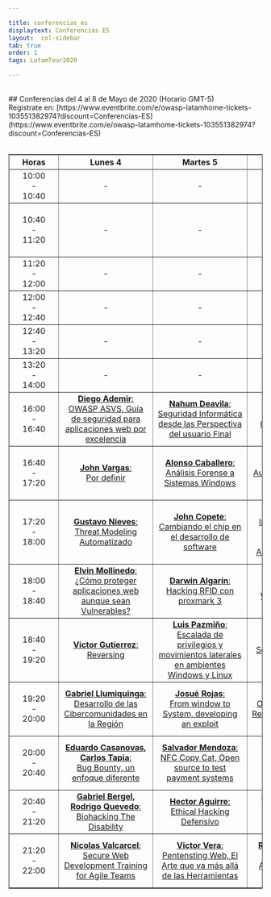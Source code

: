 ```yaml
---

title: conferencias_es
displaytext: Conferencias ES
layout:  col-sidebar
tab: true
order: 1
tags: LatamTour2020

---
```

<style>
@media (max-width: 950px) {
  .divTable {
    width: 90vw;
    overflow-x: scroll;
  }
  .conferenceTable {
    left: 0;
    right: 0;
    margin: 0;
    font-size: small;
  }
  .hourColumn {
    min-width: 38px;
    padding: 0;
  }
  .otherColumns {
    min-width: 100px;
    padding: 0;
  }
}
@media (max-width: 1150px) {
  .col-sidebar .main-wrapper {
    display: grid;
    grid-template-rows: auto;
    grid-template-columns: 1fr;
    grid-template-areas:
        "title"
        "github"
        "menu"
        "body"
        "repo"
        "side";
  }
}
@media (min-width:950px) {
  .hourColumn {
    min-width: 81px;
  }
  .otherColumns {
    min-width: 170px;
    width:18%;
  }
}
</style>
<br>
## Conferencias del 4 al 8 de Mayo de 2020 (Horario GMT-5)
<br>
Registrate en: [https://www.eventbrite.com/e/owasp-latamhome-tickets-103551382974?discount=Conferencias-ES](https://www.eventbrite.com/e/owasp-latamhome-tickets-103551382974?discount=Conferencias-ES)
<br><br>
<!-- links to google calendar make with https://decomaan.github.io/google-calendar-link-generator/ -->
<div class="divTable">
<table class="conferenceTable" border="1" style="text-align: center; width: 100%;">
  <tr>
    <th class="hourColumn">Horas</th>
    <th class="otherColumns">Lunes 4</th>
    <th class="otherColumns">Martes 5</th>
    <th class="otherColumns">Miércoles 6</th>
    <th class="otherColumns">Jueves 7</th>
    <th class="otherColumns">Viernes 8</th>
  </tr>
  <tr>
    <td class="hourColumn">10:00<br>-<br>10:40</td>
    <td class="otherColumns">-</td>
    <td class="otherColumns">-</td>
    <td class="otherColumns">-</td>
    <td class="otherColumns">-</td>
    <td class="otherColumns"><a href="https://www.google.com/calendar/render?action=TEMPLATE&text=Hacking+avanzado+con+ZAP+Proxy+-+Daniel+Echeverr%C3%ADa&details=%2A%2A+OWASP+LATAM+%40home%2C+Pandemic+Edition+%2A%2A&dates=20200508T150000Z%2F20200508T154000Z"><b>Daniel Echeverría</b>:<br>Hacking avanzado con ZAP Proxy</a></td>
  </tr>
  <tr>
    <td class="hourColumn">10:40<br>-<br>11:20</td>
    <td class="otherColumns">-</td>
    <td class="otherColumns">-</td>
    <td class="otherColumns">-</td>
    <td class="otherColumns">-</td>
    <td class="otherColumns"><a href="https://www.google.com/calendar/render?action=TEMPLATE&text=Ciberinteligencia+complemento+indispensable+para+las+organizaciones+-+Mikel+Rufian&details=%2A%2A+OWASP+LATAM+%40home%2C+Pandemic+Edition+%2A%2A&dates=20200508T154000Z%2F20200508T162000Z"><b>Mikel Rufian</b>:<br>Ciberinteligencia complemento indispensable para las organizaciones</a></td>
  </tr>
  <tr>
    <td class="hourColumn">11:20<br>-<br>12:00</td>
    <td class="otherColumns">-</td>
    <td class="otherColumns">-</td>
    <td class="otherColumns">-</td>
    <td class="otherColumns">-</td>
    <td class="otherColumns"><a href="https://www.google.com/calendar/render?action=TEMPLATE&text=Purple+Team+-+Milagros+del+Valle%2C+Mart%C3%ADn+Dur%C3%A1n&details=%2A%2A+OWASP+LATAM+%40home%2C+Pandemic+Edition+%2A%2A&dates=20200508T162000Z%2F20200508T170000Z"><b>Milagros del Valle, Martín Durán</b>:<br>Purple Team</a></td>
  </tr>
  <tr>
    <td class="hourColumn">12:00<br>-<br>12:40</td>
    <td class="otherColumns">-</td>
    <td class="otherColumns">-</td>
    <td class="otherColumns">-</td>
    <td class="otherColumns">-</td>
    <td class="otherColumns"><a href="https://www.google.com/calendar/render?action=TEMPLATE&text=Trivias+LATAM%40home+-+Fabio+Cerullo&details=%2A%2A+OWASP+LATAM+%40home%2C+Pandemic+Edition+%2A%2A&dates=20200508T170000Z%2F20200508T174000Z"><b>Fabio Cerullo</b>:<br>Trivias LATAM@home</a></td>
  </tr>
  <tr>
    <td class="hourColumn">12:40<br>-<br>13:20</td>
    <td class="otherColumns">-</td>
    <td class="otherColumns">-</td>
    <td class="otherColumns">-</td>
    <td class="otherColumns">-</td>
    <td class="otherColumns"><a href="https://www.google.com/calendar/render?action=TEMPLATE&text=Lorenzo+Martinez&details=%2A%2A+OWASP+LATAM+%40home%2C+Pandemic+Edition+%2A%2A&dates=20200508T174000Z%2F20200508T182000Z"><b>Lorenzo Martinez</b>:<br>Por definir</a></td>
  </tr>
  <tr>
    <td class="hourColumn">13:20<br>-<br>14:00</td>
    <td class="otherColumns">-</td>
    <td class="otherColumns">-</td>
    <td class="otherColumns">-</td>
    <td class="otherColumns">-</td>
    <td class="otherColumns"><a href="https://www.google.com/calendar/render?action=TEMPLATE&text=Ciberseguridad+en+Pandemia+-+Paola+Perez&details=%2A%2A+OWASP+LATAM+%40home%2C+Pandemic+Edition+%2A%2A&dates=20200508T182000Z%2F20200508T190000Z"><b>Paola Perez</b>:<br>Ciberseguridad en Pandemia</a></td>
  </tr>
  <tr>
    <td class="hourColumn">16:00<br>-<br>16:40</td>
    <td class="otherColumns"><a href="https://www.google.com/calendar/render?action=TEMPLATE&text=OWASP+ASVS%2C+Gu%C3%ADa+de+seguridad+para+aplicaciones+web+por+excelencia+-+Diego+Ademir&details=%2A%2A+OWASP+LATAM+%40home%2C+Pandemic+Edition+%2A%2A&dates=20200504T210000Z%2F20200504T214000Z"><b>Diego Ademir</b>:<br>OWASP ASVS, Guía de seguridad para aplicaciones web por excelencia</a></td>
    <td class="otherColumns"><a href="https://www.google.com/calendar/render?action=TEMPLATE&text=Seguridad+Inform%C3%A1tica+desde+las+Perspectiva+del+usuario+Final+-+Nahum+Deavila&details=%2A%2A+OWASP+LATAM+%40home%2C+Pandemic+Edition+%2A%2A&dates=20200505T210000Z%2F20200505T214000Z"><b>Nahum Deavila</b>:<br>Seguridad Informática desde las Perspectiva del usuario Final</a></td>
    <td class="otherColumns"><a href="https://www.google.com/calendar/render?action=TEMPLATE&text=Implementando+OWASP+SAMM+en+Latinoamerica+-+Mateo+Mart%C3%ADnez&details=%2A%2A+OWASP+LATAM+%40home%2C+Pandemic+Edition+%2A%2A&dates=20200506T210000Z%2F20200506T214000Z"><b>Mateo Martínez</b>:<br>Implementando OWASP SAMM en Latinoamerica</a></td>
    <td class="otherColumns"><a href="https://www.google.com/calendar/render?action=TEMPLATE&text=Bug+Bounty%2C+One+year+later+-+Alejandro+Iacobelli%2C+Pablo+Garbossa&details=%2A%2A+OWASP+LATAM+%40home%2C+Pandemic+Edition+%2A%2A&dates=20200507T210000Z%2F20200507T214000Z"><b>Alejandro Iacobelli, Pablo Garbossa</b>:<br>Bug Bounty, One year later</a></td>
    <td class="otherColumns"><a href="https://www.google.com/calendar/render?action=TEMPLATE&text=Lo+que+nadie+te+dijo+antes+de+dedicarte+al+Bug+bounty+-+Jaime+Restrepo&details=%2A%2A+OWASP+LATAM+%40home%2C+Pandemic+Edition+%2A%2A&dates=20200508T210000Z%2F20200508T214000Z"><b>Jaime Restrepo</b>:<br>Lo que nadie te dijo antes de dedicarte al Bug bounty</a></td>
  </tr>
  <tr>
    <td class="hourColumn">16:40<br>-<br>17:20</td>
    <td class="otherColumns"><a href="https://www.google.com/calendar/render?action=TEMPLATE&text=John+Vargas&details=%2A%2A+OWASP+LATAM+%40home%2C+Pandemic+Edition+%2A%2A&dates=20200504T214000Z%2F20200504T222000Z"><b>John Vargas</b>:<br>Por definir</a></td>
    <td class="otherColumns"><a href="https://www.google.com/calendar/render?action=TEMPLATE&text=An%C3%A1lisis+Forense+a+Sistemas+Windows+-+Alonso+Caballero&details=%2A%2A+OWASP+LATAM+%40home%2C+Pandemic+Edition+%2A%2A&dates=20200505T214000Z%2F20200505T222000Z"><b>Alonso Caballero</b>:<br>Análisis Forense a Sistemas Windows</a></td>
    <td class="otherColumns"><a href="https://www.google.com/calendar/render?action=TEMPLATE&text=Auditor%C3%ADa+y+Seguridad+en+las+Apps+-+Saira+Isaac&details=%2A%2A+OWASP+LATAM+%40home%2C+Pandemic+Edition+%2A%2A&dates=20200506T214000Z%2F20200506T222000Z"><b>Saira Isaac</b>:<br>Auditoría y Seguridad en las Apps</a></td>
    <td class="otherColumns"><a href="https://www.google.com/calendar/render?action=TEMPLATE&text=Principios+del+Desarrollo+Seguro+-+German+Schmidt&details=%2A%2A+OWASP+LATAM+%40home%2C+Pandemic+Edition+%2A%2A&dates=20200507T214000Z%2F20200507T222000Z"><b>German Schmidt</b>:<br>Principios del Desarrollo Seguro</a></td>
    <td class="otherColumns"><a href="https://www.google.com/calendar/render?action=TEMPLATE&text=Recolecci%C3%B3n+de+Informaci%C3%B3n+en+infraestructuras+internas+-+Juampa+Rodr%C3%ADguez&details=%2A%2A+OWASP+LATAM+%40home%2C+Pandemic+Edition+%2A%2A&dates=20200508T214000Z%2F20200508T222000Z"><b>Juampa Rodríguez</b>:<br>Recolección de Información en infraestructuras internas</a></td>
  </tr>
  <tr>
    <td class="hourColumn">17:20<br>-<br>18:00</td>
    <td class="otherColumns"><a href="https://www.google.com/calendar/render?action=TEMPLATE&text=Threat+Modeling+Automatizado+-+Gustavo+Nieves&details=%2A%2A+OWASP+LATAM+%40home%2C+Pandemic+Edition+%2A%2A&dates=20200504T222000Z%2F20200504T230000Z"><b>Gustavo Nieves</b>:<br>Threat Modeling Automatizado</a></td>
    <td class="otherColumns"><a href="https://www.google.com/calendar/render?action=TEMPLATE&text=Cambiando+el+chip+en+el+desarrollo+de+software+-+John+Copete&details=%2A%2A+OWASP+LATAM+%40home%2C+Pandemic+Edition+%2A%2A&dates=20200505T222000Z%2F20200505T230000Z"><b>John Copete</b>:<br>Cambiando el chip en el desarrollo de software</a></td>
    <td class="otherColumns"><a href="https://www.google.com/calendar/render?action=TEMPLATE&text=Implementando+en+Producci%C3%B3n+un+Sistema+con+una+Arquitectura+Segura+-+Anabel+Broce&details=%2A%2A+OWASP+LATAM+%40home%2C+Pandemic+Edition+%2A%2A&dates=20200506T222000Z%2F20200506T230000Z"><b>Anabel Broce</b>:<br>Implementando en Producción un Sistema con una Arquitectura Segura</a></td>
    <td class="otherColumns"><a href="https://www.google.com/calendar/render?action=TEMPLATE&text=Controles+de+seguridad+m%C3%A1s+importantes+para+arquitectos+y+desarrolladores+-+Edgard+Salazar&details=%2A%2A+OWASP+LATAM+%40home%2C+Pandemic+Edition+%2A%2A&dates=20200507T222000Z%2F20200507T230000Z"><b>Edgard Salazar</b>:<br>Controles de seguridad más importantes para arquitectos y desarrolladores</a></td>
    <td class="otherColumns"><a href="https://www.google.com/calendar/render?action=TEMPLATE&text=Preparando+un+ambiente+de+pruebas+para+apps+con+Xamarin+-+Everth+Gallegos&details=%2A%2A+OWASP+LATAM+%40home%2C+Pandemic+Edition+%2A%2A&dates=20200508T222000Z%2F20200508T230000Z"><b>Everth Gallegos</b>:<br>Preparando un ambiente de pruebas para apps con Xamarin</a></td>
  </tr>
  <tr>
    <td class="hourColumn">18:00<br>-<br>18:40</td>
    <td class="otherColumns"><a href="https://www.google.com/calendar/render?action=TEMPLATE&text=%C2%BFC%C3%B3mo+proteger+aplicaciones+web+aunque+sean+Vulnerables%3F+-+Elvin+Mollinedo&details=%2A%2A+OWASP+LATAM+%40home%2C+Pandemic+Edition+%2A%2A&dates=20200504T230000Z%2F20200504T234000Z"><b>Elvin Mollinedo</b>:<br>¿Cómo proteger aplicaciones web aunque sean Vulnerables?</a></td>
    <td class="otherColumns"><a href="https://www.google.com/calendar/render?action=TEMPLATE&text=Hacking+RFID+con+proxmark+3+-+Darwin+Algarin&details=%2A%2A+OWASP+LATAM+%40home%2C+Pandemic+Edition+%2A%2A&dates=20200505T230000Z%2F20200505T234000Z"><b>Darwin Algarin</b>:<br>Hacking RFID con proxmark 3</a></td>
    <td class="otherColumns"><a href="https://www.google.com/calendar/render?action=TEMPLATE&text=Webshell+webapp+-+Eduardo+Jana&details=%2A%2A+OWASP+LATAM+%40home%2C+Pandemic+Edition+%2A%2A&dates=20200506T230000Z%2F20200506T234000Z"><b>Eduardo Jana</b>:<br>Webshell webapp</a></td>
    <td class="otherColumns"><a href="https://www.google.com/calendar/render?action=TEMPLATE&text=La+Gobernanza+de+la+Informaci%C3%B3n+-+Sandy+Palma&details=%2A%2A+OWASP+LATAM+%40home%2C+Pandemic+Edition+%2A%2A&dates=20200507T230000Z%2F20200507T234000Z"><b>Sandy Palma</b>:<br>La Gobernanza de la Información</a></td>
    <td class="otherColumns"><a href="https://www.google.com/calendar/render?action=TEMPLATE&text=C%C3%B3mo+generar+valor+a+trav%C3%A9s+del+informe+de+Ethical+hacking+-+Juan+Qui%C3%B1e&details=%2A%2A+OWASP+LATAM+%40home%2C+Pandemic+Edition+%2A%2A&dates=20200508T230000Z%2F20200508T234000Z"><b>Juan Quiñe</b>:<br>Cómo generar valor a través del informe de Ethical hacking</a></td>
  </tr>
  <tr>
    <td class="hourColumn">18:40<br>-<br>19:20</td>
    <td class="otherColumns"><a href="https://www.google.com/calendar/render?action=TEMPLATE&text=Reversing+-+Victor+Gutierrez&details=%2A%2A+OWASP+LATAM+%40home%2C+Pandemic+Edition+%2A%2A&dates=20200504T234000Z%2F20200505T002000Z"><b>Victor Gutierrez</b>:<br>Reversing</a></td>
    <td class="otherColumns"><a href="https://www.google.com/calendar/render?action=TEMPLATE&text=Escalada+de+privilegios+y+movimientos+laterales+en+ambientes+windows+y+Linux+-+Luis+Pazmi%C3%B1o&details=%2A%2A+OWASP+LATAM+%40home%2C+Pandemic+Edition+%2A%2A&dates=20200505T234000Z%2F20200506T002000Z"><b>Luis Pazmiño</b>:<br>Escalada de privilegios y movimientos laterales en ambientes Windows y Linux</a></td>
    <td class="otherColumns"><a href="https://www.google.com/calendar/render?action=TEMPLATE&text=Security+Knowledge+Framework+-+Ra%C3%BAl+Aguilar&details=%2A%2A+OWASP+LATAM+%40home%2C+Pandemic+Edition+%2A%2A&dates=20200506T234000Z%2F20200507T002000Z"><b>Raúl Aguilar</b>:<br>Security Knowledge Framework</a></td>
    <td class="otherColumns"><a href="https://www.google.com/calendar/render?action=TEMPLATE&text=SOC+y+Threat+Intelligence+-+Fernando+Vela&details=%2A%2A+OWASP+LATAM+%40home%2C+Pandemic+Edition+%2A%2A&dates=20200507T234000Z%2F20200508T002000Z"><b>Fernando Vela</b>:<br>SOC y Threat Intelligence</a></td>
    <td class="otherColumns"><a href="https://www.google.com/calendar/render?action=TEMPLATE&text=Cyber+Red+Team%2C+el+equipo+auditor+de+controles+de+seguridad+-+Ramiro+Pulgar&details=%2A%2A+OWASP+LATAM+%40home%2C+Pandemic+Edition+%2A%2A&dates=20200508T234000Z%2F20200509T002000Z"><b>Ramiro Pulgar</b>:<br>Cyber Red Team, el equipo auditor de controles de seguridad</a></td>
  </tr>
  <tr>
    <td class="hourColumn">19:20<br>-<br>20:00</td>
    <td class="otherColumns"><a href="https://www.google.com/calendar/render?action=TEMPLATE&text=Desarrollo+de+las+Cibercomunidades+en+la+Regi%C3%B3n+-+Gabriel+Llumiquinga&details=%2A%2A+OWASP+LATAM+%40home%2C+Pandemic+Edition+%2A%2A&dates=20200505T002000Z%2F20200505T010000Z"><b>Gabriel Llumiquinga</b>:<br>Desarrollo de las Cibercomunidades en la Región</a></td>
    <td class="otherColumns"><a href="https://www.google.com/calendar/render?action=TEMPLATE&text=From+window+to+System%2C+developing+an+explot+-+Josu%C3%A9+Rojas&details=%2A%2A+OWASP+LATAM+%40home%2C+Pandemic+Edition+%2A%2A&dates=20200506T002000Z%2F20200506T010000Z"><b>Josué Rojas</b>:<br>From window to System, developing an exploit</a></td>
    <td class="otherColumns"><a href="https://www.google.com/calendar/render?action=TEMPLATE&text=OSINT%2C+T%C3%A9cnicas+de+Reconocimiento+en+un+Test+de+Intrusi%C3%B3n+-+Armando+Rodas&details=%2A%2A+OWASP+LATAM+%40home%2C+Pandemic+Edition+%2A%2A&dates=20200507T002000Z%2F20200507T010000Z"><b>Armando Rodas</b>:<br>OSINT, Técnicas de Reconocimiento en un Test de Intrusión</a></td>
    <td class="otherColumns"><a href="https://www.google.com/calendar/render?action=TEMPLATE&text=Gesti%C3%B3n+de+seguridad+con+ISM3%2C+la+alternativa+luego+de+un+Pentest+-+Eduardo+Snape&details=%2A%2A+OWASP+LATAM+%40home%2C+Pandemic+Edition+%2A%2A&dates=20200508T002000Z%2F20200508T010000Z"><b>Eduardo Snape</b>:<br>Gestión de seguridad con ISM3, la alternativa luego de un Pentest</a></td>
    <td class="otherColumns"><a href="https://www.google.com/calendar/render?action=TEMPLATE&text=Protecci%C3%B3n+de+acceso+a+las+aplicaciones+bajo+Secure+Access+Service+Edge+-+Rodrigo+Valero&details=%2A%2A+OWASP+LATAM+%40home%2C+Pandemic+Edition+%2A%2A&dates=20200509T002000Z%2F20200509T010000Z"><b>Rodrigo Valero</b>:<br>Protección de acceso a las aplicaciones bajo Secure Access Service Edge</a></td>
  </tr>
  <tr>
    <td class="hourColumn">20:00<br>-<br>20:40</td>
    <td class="otherColumns"><a href="https://www.google.com/calendar/render?action=TEMPLATE&text=Bug+Bounty%2C+un+enfoque+diferente+-+Eduardo+Casanovas%2C+Carlos+Tapia&details=%2A%2A+OWASP+LATAM+%40home%2C+Pandemic+Edition+%2A%2A&dates=20200505T010000Z%2F20200505T014000Z"><b>Eduardo Casanovas, Carlos Tapia</b>:<br>Bug Bounty, un enfoque diferente</a></td>
    <td class="otherColumns"><a href="https://www.google.com/calendar/render?action=TEMPLATE&text=NFC+Copy+Cat%2C+Open+source+to+test+payment+system+-+Salvador+Mendoza&details=%2A%2A+OWASP+LATAM+%40home%2C+Pandemic+Edition+%2A%2A&dates=20200506T010000Z%2F20200506T014000Z"><b>Salvador Mendoza</b>:<br>NFC Copy Cat, Open source to test payment systems</a></td>
    <td class="otherColumns"><a href="https://www.google.com/calendar/render?action=TEMPLATE&text=TheHive+como+plataforma+de+respuesta+a+incidente+-+Pablo+Rico&details=%2A%2A+OWASP+LATAM+%40home%2C+Pandemic+Edition+%2A%2A&dates=20200507T010000Z%2F20200507T014000Z"><b>Pablo Rico</b>:<br>TheHive como plataforma de respuesta a incidentes</a></td>
    <td class="otherColumns"><a href="https://www.google.com/calendar/render?action=TEMPLATE&text=Machine+Learning+aplicado+a+la+Ciberseguridad+-+Rafael+Monterroza&details=%2A%2A+OWASP+LATAM+%40home%2C+Pandemic+Edition+%2A%2A&dates=20200508T010000Z%2F20200508T014000Z"><b>Rafael Monterroza</b>:<br>Machine Learning aplicado a la Ciberseguridad</a></td>
    <td class="otherColumns"><a href="https://www.google.com/calendar/render?action=TEMPLATE&text=Ingenier%C3%ADa+social%2C+el+arte+o+la+ciencia+del+hackeo+de+personas%3F+-+Amilcar+de+Le%C3%B3n&details=%2A%2A+OWASP+LATAM+%40home%2C+Pandemic+Edition+%2A%2A&dates=20200509T010000Z%2F20200509T014000Z"><b>Amilcar de León</b>:<br>Ingeniería social, el arte o la ciencia del hackeo de personas?</a></td>
  </tr>
  <tr>
    <td class="hourColumn">20:40<br>-<br>21:20</td>
    <td class="otherColumns"><a href="https://www.google.com/calendar/render?action=TEMPLATE&text=Biohacking+The+Disability+-+Gabriel+Bergel%2C+Rodrigo+Quevedo&details=%2A%2A+OWASP+LATAM+%40home%2C+Pandemic+Edition+%2A%2A&dates=20200505T014000Z%2F20200505T022000Z"><b>Gabriel Bergel, Rodrigo Quevedo</b>:<br>Biohacking The Disability</a></td>
    <td class="otherColumns"><a href="https://www.google.com/calendar/render?action=TEMPLATE&text=Ethical+Hacking+Defensivo+-+Hector+Aguirre&details=%2A%2A+OWASP+LATAM+%40home%2C+Pandemic+Edition+%2A%2A&dates=20200506T014000Z%2F20200506T022000Z"><b>Hector Aguirre</b>:<br>Ethical Hacking Defensivo</a></td>
    <td class="otherColumns"><a href="https://www.google.com/calendar/render?action=TEMPLATE&text=MITRE+ATT%26CK%2C+conociendo+al+adversario+-+Michael+Hidalgo&details=%2A%2A+OWASP+LATAM+%40home%2C+Pandemic+Edition+%2A%2A&dates=20200507T014000Z%2F20200507T022000Z"><b>Michael Hidalgo</b>:<br>MITRE ATT&CK, conociendo al adversario</a></td>
    <td class="otherColumns"><a href="https://www.google.com/calendar/render?action=TEMPLATE&text=Seguridad+REST+API%2C+Lo+bueno%2C+lo+malo+y+lo+feo+-+Hubert+de+Mercado&details=%2A%2A+OWASP+LATAM+%40home%2C+Pandemic+Edition+%2A%2A&dates=20200508T014000Z%2F20200508T022000Z"><b>Hubert de Mercado</b>:<br>Seguridad REST API, Lo bueno, lo malo y lo feo</a></td>
    <td class="otherColumns"><a href="https://www.google.com/calendar/render?action=TEMPLATE&text=Threat+Hunting+sin+colores+-+Elezer+Pineda&details=%2A%2A+OWASP+LATAM+%40home%2C+Pandemic+Edition+%2A%2A&dates=20200509T014000Z%2F20200509T022000Z"><b>Elezer Pineda</b>:<br>Threat Hunting sin colores</a></td>
  </tr>
  <tr>
    <td class="hourColumn">21:20<br>-<br>22:00</td>
    <td class="otherColumns"><a href="https://www.google.com/calendar/render?action=TEMPLATE&text=Secure+Web+Development+Training+for+Agile+Teams+-+Nicolas+Valcarcel&details=%2A%2A+OWASP+LATAM+%40home%2C+Pandemic+Edition+%2A%2A&dates=20200505T022000Z%2F20200504T030000Z"><b>Nicolas Valcarcel</b>:<br>Secure Web Development Training for Agile Teams</a></td>
    <td class="otherColumns"><a href="https://www.google.com/calendar/render?action=TEMPLATE&text=Pentensting+Web%2C+El+Arte+que+va+m%C3%A1s+all%C3%A1+de+las+Herramientas+-+Victor+Vera&details=%2A%2A+OWASP+LATAM+%40home%2C+Pandemic+Edition+%2A%2A&dates=20200506T022000Z%2F20200505T030000Z"><b>Victor Vera</b>:<br>Pentensting Web, El Arte que va más allá de las Herramientas</a></td>
    <td class="otherColumns"><a href="https://www.google.com/calendar/render?action=TEMPLATE&text=Conociendo+y+Analizando+la+Dark+Web+-+Roberto+Mendoza&details=%2A%2A+OWASP+LATAM+%40home%2C+Pandemic+Edition+%2A%2A&dates=20200507T022000Z%2F20200506T030000Z"><b>Roberto Mendoza</b>:<br>Conociendo y Analizando la Dark Web</a></td>
    <td class="otherColumns"><a href="https://www.google.com/calendar/render?action=TEMPLATE&text=Hacking+en+tiempos+de+COVID-19%2C+Transformaci%C3%B3n+Digital+sin+Controles+-+Ricardo+Supo&details=%2A%2A+OWASP+LATAM+%40home%2C+Pandemic+Edition+%2A%2A&dates=20200508T022000Z%2F20200507T030000Z"><b>Ricardo Supo</b>:<br>Hacking en tiempos de COVID-19, Transformación Digital sin Controles</a></td>
    <td class="otherColumns"><a href="https://www.google.com/calendar/render?action=TEMPLATE&text=T%C3%A9cnicas+efectivas+de+Ingenier%C3%ADa+Social+a+trav%C3%A9s+de+redes+sociales+-+Gonzalo+Nina&details=%2A%2A+OWASP+LATAM+%40home%2C+Pandemic+Edition+%2A%2A&dates=20200509T022000Z%2F20200509T030000Z"><b>Gonzalo Nina</b>:<br>Técnicas efectivas de Ingeniería Social a través de redes sociales</a></td>
  </tr>
</table>
</div>
